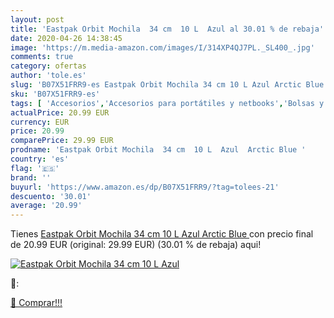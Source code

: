 ```yaml
---
layout: post
title: 'Eastpak Orbit Mochila  34 cm  10 L  Azul al 30.01 % de rebaja'
date: 2020-04-26 14:38:45
image: 'https://m.media-amazon.com/images/I/314XP4QJ7PL._SL400_.jpg'
comments: true
category: ofertas
author: 'tole.es'
slug: 'B07X51FRR9-es Eastpak Orbit Mochila 34 cm 10 L Azul Arctic Blue'
sku: 'B07X51FRR9-es'
tags: [ 'Accesorios','Accesorios para portátiles y netbooks','Bolsas y fundas para portátiles y netbooks','Informática','Juegos y Accesorios para PC','Mochilas para portátiles y netbooks','Videojuegos','mochila', ]
actualPrice: 20.99 EUR
currency: EUR
price: 20.99
comparePrice: 29.99 EUR
prodname: 'Eastpak Orbit Mochila  34 cm  10 L  Azul  Arctic Blue '
country: 'es'
flag: '🇪🇸'
brand: ''
buyurl: 'https://www.amazon.es/dp/B07X51FRR9/?tag=tolees-21'
descuento: '30.01'
average: '20.99'
---
```


Tienes [Eastpak Orbit Mochila  34 cm  10 L  Azul  Arctic Blue ](https://www.amazon.es/dp/B07X51FRR9/?tag=tolees-21) con precio final de  20.99 EUR (original: 29.99 EUR) (30.01 %  de rebaja) aqui!

[![Eastpak Orbit Mochila  34 cm  10 L  Azul](https://m.media-amazon.com/images/I/314XP4QJ7PL._SL400_.jpg)](https://www.amazon.es/dp/B07X51FRR9/?tag=tolees-21)

🔎:


[🛒 Comprar!!!](https://www.amazon.es/dp/B07X51FRR9/?tag=tolees-21)
